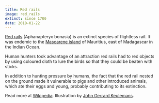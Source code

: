 ```yaml
---
title: Red rails
image: red_rails
extinct: since 1700
date: 2018-01-22
---
```


[Red rails](/2018/01/22/red-rails/) (Aphanapteryx bonasia) is an extinct species of
flightless rail. It was endemic to the [Mascarene island](#) of Mauritius, east
of Madagascar in the Indian Ocean.

Human hunters took advantage of an attraction red rails had to red objects by
using coloured cloth to lure the birds so that they could be beaten with
sticks.

In addition to hunting pressure by humans, the fact that the red rail nested on
the ground made it vulnerable to pigs and other introduced animals, which ate
their eggs and young, probably contributing to its extinction.

Read more at [Wikipedia](https://en.wikipedia.org/wiki/Red_rail).
Illustration by [John Gerrard Keulemans](https://ia800201.us.archive.org/BookReader/BookReaderImages.php?zip=/20/items/extinctbirdsatte00roth/extinctbirdsatte00roth_jp2.zip&file=extinctbirdsatte00roth_jp2/extinctbirdsatte00roth_0349.jp2&scale=1&rotate=0).
